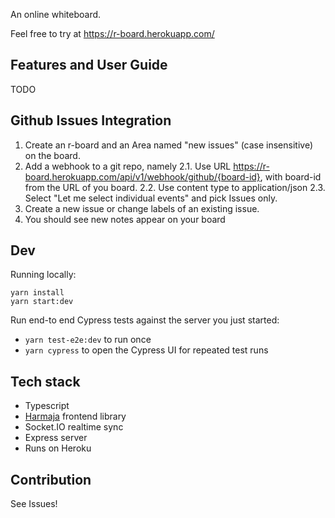 An online whiteboard.

Feel free to try at https://r-board.herokuapp.com/

## Features and User Guide

TODO

## Github Issues Integration

1. Create an r-board and an Area named "new issues" (case insensitive) on the board.
2. Add a webhook to a git repo, namely
   2.1. Use URL https://r-board.herokuapp.com/api/v1/webhook/github/{board-id}, with board-id from the URL of you board.
   2.2. Use content type to application/json
   2.3. Select "Let me select individual events" and pick Issues only.
3. Create a new issue or change labels of an existing issue.
4. You should see new notes appear on your board

## Dev

Running locally:

```
yarn install
yarn start:dev
```

Run end-to end Cypress tests against the server you just started:

-   `yarn test-e2e:dev` to run once
-   `yarn cypress` to open the Cypress UI for repeated test runs

## Tech stack

-   Typescript
-   [Harmaja](https://github.com/raimohanska/harmaja) frontend library
-   Socket.IO realtime sync
-   Express server
-   Runs on Heroku

## Contribution

See Issues!

